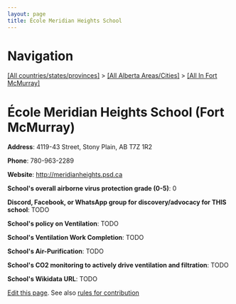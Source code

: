 ```yaml
---
layout: page
title: École Meridian Heights School
---
```

# Navigation

[[All countries/states/provinces]](../../..) > [[All Alberta Areas/Cities]](../..) > [[All In Fort McMurray]](..)

# École Meridian Heights School (Fort McMurray)

**Address**: 4119-43 Street, Stony Plain, AB T7Z 1R2

**Phone**: 780-963-2289

**Website**: <http://meridianheights.psd.ca>

**School's overall airborne virus protection grade (0-5)**: 0

**Discord, Facebook, or WhatsApp group for discovery/advocacy for THIS school**: TODO

**School's policy on Ventilation**: TODO

**School's Ventilation Work Completion**: TODO

**School's Air-Purification**: TODO

**School's CO2 monitoring to actively drive ventilation and filtration**: TODO

**School's Wikidata URL**: TODO


[Edit this page](https://github.com/ventilate-schools/AB/edit/main/./Fort_McMurray/École_Meridian_Heights_School.md). See also [rules for contribution](../../../contribution-rules/)